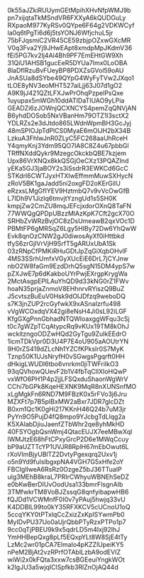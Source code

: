 0k55aJZkiRUUymGEtMpihXHvNfpWMJ9b
pn7xijqtaTkMSndVR6FXXyA6kQUDGuLy
RXpaoM977KyRSv0QYpe6F64g2VDKWCyf
la0q6tPgTi6d6j5tsYONJ6WfjchuL5jr
75bFJqsmiC2VR45CE59zbjpOZxwGXcMR
V0q3Fva2Yj9JHwEApt8xmdpMpJKdmV36
fEi5PG7kv2Ij4Al4Bh9PF7EmEHtGW9Xh
31QiU1AHSB1gucEeR5DYUa7lmx0LoOBA
8laDfIRzuBvFUeyBP8PDXZsGVol59oAU
JnASUa8dSYbe49QYpG4WyFyTVw2JXqo1
tLOE8yNV3eoMHT527aiLjj63J07d1gO2
A9K9jJ421QZtLFXJwPrOhqPzpelPsQxe
1uyupax5mWGh10ddATIDaTIUAO9yLPia
GEADZi6zJOWnjQCXNCYS4pemZqQNVjAN
B6yhdDOSob5NxVBanHm79OTZ1l3sctX2
YDLRZs2e3dJtdo865LWdnWpmBH3GcJyj
48mSPIOJpTdPlCS0MyaE6mOlJH2bX34B
LzkuA3FhlwJnR0ZLyC5FC268aaUhRceH
Y4qmyKnj3Ydm95QO7lA8C8Z4u67pbbGl
TRffNXddQykr9MzegcOkckbQBE7kzjem
Upx86VrXNQx8kkQSGjOeCXz13PQAZInd
yEKa5GJ3jaBOY2s3iSsdrR3EWKCd6GcC
STKdrl6CWTJyxHTXIwEffmmMuwSXHycN
zRoV5BK1gaJadd5ni2oxgFD2oKErGiIU
eRzxsLMgGfIYEV9HztmbQ7v9vVcOwGfB
L7IDh9V1JizIq6tmvjtYzngUd1s5SH0K
kmpjZw2CmZU8mqJEFcjxdorOXnQ8TaFN
77WWQgQPDpUBzzMlAzKpK7Cft2gcX70O
SRHbZvWRzBvjOC8zDsUmeawB2qxVOc1D
PBMtFP6gMRSqZ6Lgy5HIBy72Dw6YhQwW
Evk8qnOzCNW2gJ0diwosAyXf0iHttbkd
tfyS6zrGjIVrVjH9SrfT5gARUxUbA1Sk
03zRNpCfPMKiRHuGDtJpZqGiXqbOHvlF
4MS3SSrhUmfxVGyXUcEiE6DrL7jCYJnw
nbO2W8faGm9EzdDrhQ5sgN15DM4ypS7w
pZXJwE7p6dKakboUYrPwjEXrgpKrygWa
2MctAsgpEPlLAuYhQD9d33kNG0rZ1FWv
hoaN35prjaZnmoV8EHhnrvRYiszQ9BuZ
J5cvtszBuEuV0Hsk9dOlJDfzq9weboDQ
s7K3jnZUP2rcGyfwkX9xASnaIzrfu498
vVgWCOxdqVX42gi8eNsH4Ji0sL92iLGF
KfgGXgPnnGbhadNTQWloaxggWFqu3cSj
t0c7gWZpTCqAtypcRq9vKUx19TM8kOhJ
wckitzngoODZwHQd2GyTgu9ZuIkEEdrO
1icmTDkVpr0D3U4P7E4oU905aAOUtrYN
9H0rZS419dZLcNh1YZCfKPksIr0S7MyK
Tznp50K1UJsNryfH0vSGwgsPgqrft0HH
dHkigLWUDl6tbo6vnrkm0jiTWFriIkO3
93qQVhowQUevF2b1V4fbTqCllXIoHQwP
vxWfO6PH1P4p2jjLFSQxduShaonWgWrV
CChi7bGPk8KqeHEXNK9MqR8nXUNSnfMO
xLgMgkFn6RND7M9FBzK0x5rFVo3j6Jru
MZXFt7p7B5pIBxMW2aBxr7JDR7glcDZt
B0xm1Qc1K0gHi217KKnH46Q24b7uM3jr
PyYn9O5PujD4fQ8mpo9YJcbgTdLlqg2a
K5XAIabDjiuJaenfZTbWhr2qe8yhMkHD
40FSYOgbQsnWmj4QtacEUJX7eeMBwXql
lWMJtzE68hFtCPxyGrcP2D6e1MWqCcuy
bP9aUZTTcYP1UVJR8RplH67mEbOwut6L
rXoVImBjyUBlTZ2DvtyPgexqrq2Uxv1j
o5n9Yd9fulslbgxpNA4VGH7G5xHfe2oY
FBClglIweA6RsRz0OzgeZ5bJ36TTuaIP
ulg3MEhB8kraL7PRIrCWhyuWBNEhSeDZ
e0bKwBerDIUvOodUsa133bmrFlsgnAIb
3TMfwkrTM8VoBJZssqG8qnfyibapwHB6
fQJDd1VCWMnfF0I0v7yPAuj5hwjq33vU
K4DDBlL99to0kY35RFXKCV5cUCnoU1oQ
5ccqYKY0tPTxlqCcZxizZxKpISYwmPb0
MyIDvPU37Uo0aUjrQbbPTyRzxPTPo1p7
9cc0qTjPBEU9k9x5qdrLD5m4Ixj92lhJ
YmHHBepQxg8pLf5EQxpYLt8W8SjE4tTy
LzMc2wr01pCA7ElmaIo4pKZZlUpeiKY5
nPeM2BjAt2vzRPrfOTAblLzbA9odEVIZ
wiWi2x0kFQta3xxw7csBGEeuiYngkWOt
k2lgJU3a5wjqIClSpfkb3RlZnOjAQ44d

